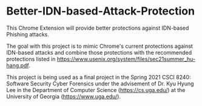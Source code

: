 # Better-IDN-based-Attack-Protection
This Chrome Extension will provide better protections against IDN-based Phishing attacks. 

The goal with this project is to mimic Chrome's current protections against IDN-based attacks and combine those protections with the recommended protections listed in https://www.usenix.org/system/files/sec21summer_hu-hang.pdf.

This project is being used as a final project in the Spring 2021 CSCI 8240: Software Security Cyber Forensics under the advisement of Dr. Kyu Hyung Lee in the Department of Computer Science (https://cs.uga.edu/) at the University of Georgia (https://www.uga.edu/). 
